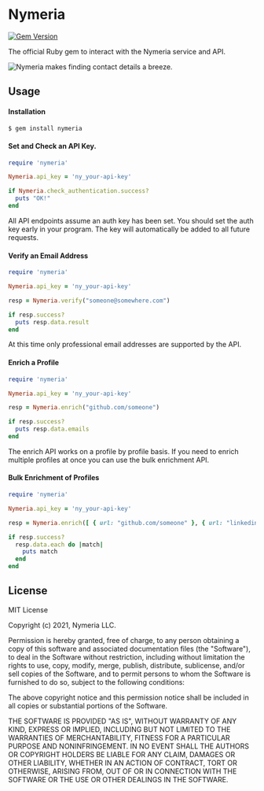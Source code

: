 # Nymeria

[![Gem Version](https://badge.fury.io/rb/nymeria.svg)](https://badge.fury.io/rb/nymeria)

The official Ruby gem to interact with the Nymeria service and API.

![Nymeria makes finding contact details a breeze.](https://www.nymeria.io/marquee.png)

## Usage

#### Installation

```bash
$ gem install nymeria
```

#### Set and Check an API Key.

```ruby
require 'nymeria'

Nymeria.api_key = 'ny_your-api-key'

if Nymeria.check_authentication.success?
  puts "OK!"
end
```

All API endpoints assume an auth key has been set. You should set the auth key
early in your program. The key will automatically be added to all future
requests.

#### Verify an Email Address

```ruby
require 'nymeria'

Nymeria.api_key = 'ny_your-api-key'

resp = Nymeria.verify("someone@somewhere.com")

if resp.success?
  puts resp.data.result
end
```

At this time only professional email addresses are supported by the API.

#### Enrich a Profile

```ruby
require 'nymeria'

Nymeria.api_key = 'ny_your-api-key'

resp = Nymeria.enrich("github.com/someone")

if resp.success?
  puts resp.data.emails
end
```

The enrich API works on a profile by profile basis. If you need to enrich
multiple profiles at once you can use the bulk enrichment API.

#### Bulk Enrichment of Profiles

```ruby
require 'nymeria'

Nymeria.api_key = 'ny_your-api-key'

resp = Nymeria.enrich([ { url: "github.com/someone" }, { url: "linkedin.com/in/someoneelse" } ])

if resp.success?
  resp.data.each do |match|
    puts match
  end
end
```

## License

MIT License

Copyright (c) 2021, Nymeria LLC.

Permission is hereby granted, free of charge, to any person obtaining a copy
of this software and associated documentation files (the "Software"), to deal
in the Software without restriction, including without limitation the rights
to use, copy, modify, merge, publish, distribute, sublicense, and/or sell
copies of the Software, and to permit persons to whom the Software is
furnished to do so, subject to the following conditions:

The above copyright notice and this permission notice shall be included in all
copies or substantial portions of the Software.

THE SOFTWARE IS PROVIDED "AS IS", WITHOUT WARRANTY OF ANY KIND, EXPRESS OR
IMPLIED, INCLUDING BUT NOT LIMITED TO THE WARRANTIES OF MERCHANTABILITY,
FITNESS FOR A PARTICULAR PURPOSE AND NONINFRINGEMENT. IN NO EVENT SHALL THE
AUTHORS OR COPYRIGHT HOLDERS BE LIABLE FOR ANY CLAIM, DAMAGES OR OTHER
LIABILITY, WHETHER IN AN ACTION OF CONTRACT, TORT OR OTHERWISE, ARISING FROM,
OUT OF OR IN CONNECTION WITH THE SOFTWARE OR THE USE OR OTHER DEALINGS IN THE
SOFTWARE.
